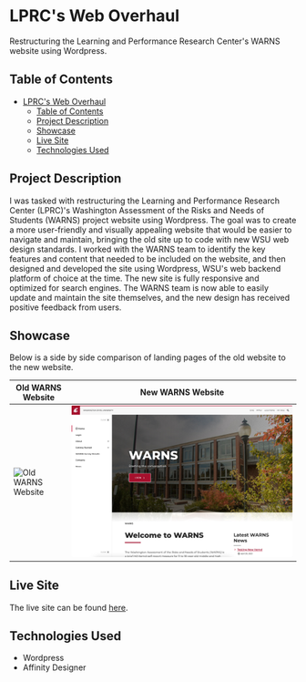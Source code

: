 # LPRC's Web Overhaul

Restructuring the Learning and Performance Research Center's WARNS website using Wordpress.

## Table of Contents

- [LPRC's Web Overhaul](#lprcs-web-overhaul)
  - [Table of Contents](#table-of-contents)
  - [Project Description](#project-description)
  - [Showcase](#showcase)
  - [Live Site](#live-site)
  - [Technologies Used](#technologies-used)

## Project Description

I was tasked with restructuring the Learning and Performance Research Center (LPRC)'s Washington Assessment of the Risks and Needs of Students (WARNS) project website using Wordpress. The goal was to create a more user-friendly and visually appealing website that would be easier to navigate and maintain, bringing the old site up to code with new WSU web design standards. I worked with the WARNS team to identify the key features and content that needed to be included on the website, and then designed and developed the site using Wordpress, WSU's web backend platform of choice at the time. The new site is fully responsive and optimized for search engines. The WARNS team is now able to easily update and maintain the site themselves, and the new design has received positive feedback from users.

## Showcase

Below is a side by side comparison of landing pages of the old website to the new website.

| Old WARNS Website | New WARNS Website |
|------------------|------------------|
| ![Old WARNS Website](https://raw.githubusercontent.com/jackgraddon/lprc-warns/main/.projectDetails/readmeImages/OldLWARNS.png) | ![New WARNS Website](https://raw.githubusercontent.com/jackgraddon/lprc-warns/main/.projectDetails/readmeImages/NewWARNS.jpeg) |

## Live Site

The live site can be found [here](https://warns.wsu.edu/).

## Technologies Used

- Wordpress
- Affinity Designer